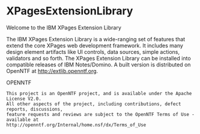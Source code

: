 XPagesExtensionLibrary
=======================

Welcome to the IBM XPages Extension Library

The IBM XPages Extension Library is a wide-ranging set of features that extend the core XPages web development framework. It includes many design element artifacts like UI controls, data sources, simple actions, validators and so forth. The XPages Extension Library can be installed into compatible releases of IBM Notes/Domino. A built version is distributed on OpenNTF at http://extlib.openntf.org. 

OPENNTF
    
	This project is an OpenNTF project, and is available under the Apache License V2.0.  
    All other aspects of the project, including contributions, defect reports, discussions, 
    feature requests and reviews are subject to the OpenNTF Terms of Use - available at 
    http://openntf.org/Internal/home.nsf/dx/Terms_of_Use